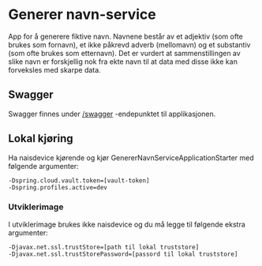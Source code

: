 # Generer navn-service

App for å generere fiktive navn. Navnene består av et adjektiv (som ofte brukes som fornavn), et ikke påkrevd adverb (mellomavn) og
et substantiv (som ofte brukes som etternavn). Det er vurdert at sammenstillingen av slike navn er forskjellig nok fra
ekte navn til at data med disse ikke kan forveksles med skarpe data.

## Swagger

Swagger finnes under [/swagger](https://generer-navn-service.intern.dev.nav.no/swagger) -endepunktet til applikasjonen.

## Lokal kjøring

Ha naisdevice kjørende og kjør GenererNavnServiceApplicationStarter med følgende argumenter:

```
-Dspring.cloud.vault.token=[vault-token]
-Dspring.profiles.active=dev
```

### Utviklerimage

I utviklerimage brukes ikke naisdevice og du må legge til følgende ekstra argumenter:

```
-Djavax.net.ssl.trustStore=[path til lokal truststore]
-Djavax.net.ssl.trustStorePassword=[passord til lokal truststore]
```
